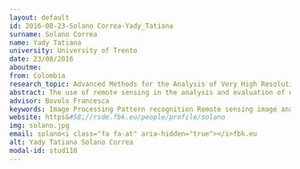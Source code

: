 ```yaml
---
layout: default 
id: 2016-08-23-Solano Correa-Yady_Tatiana
surname: Solano Correa
name: Yady Tatiana
university: University of Trento
date: 23/08/2016
aboutme: 
from: Colombia
research_topic: Advanced Methods for the Analysis of Very High Resolution Multi-Sensor Optical Images Time-Series
abstract: The use of remote sensing in the analysis and evaluation of environmental degeneration processes has become a valuable tool which relevance increased in conjunction with the use of digital image processing techniques. The improvement in acquisition sensor technology as well as in the data processing algorithm allowed an accurate and automatic identification and extraction of characteristics for the understanding of the environmental changes, especially while working with Very High Resolution (VHR) information. Nevertheless, the revisit of the sensors, the competing orders, and the weather conditions do not always allow the acquisition of proper and relevant information. To mitigate these limitations it is possible to construct time series by considering images acquired by different sensors. The main constraint becomes how to deal with this kind of information. Therefore, in this research we aim at developing an approach for the detection of changes in multisensor multitemporal VHR optical images by following two main steps&#58; i) multi-sensor data homogenization; and ii) change detection for the analysis in multisensor multitemporal VHR images.
advisor: Bovolo Francesca
keywords: Image Processing Pattern recognition Remote sensing image analysis
website: https&#58;//rsde.fbk.eu/people/profile/solano
img: solano.jpg
email: solano<i class="fa fa-at" aria-hidden="true"></i>fbk.eu
alt: Yady Tatiana Solano Correa
modal-id: stud110
---
```


